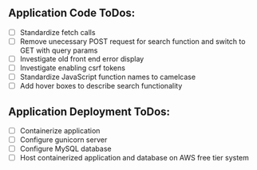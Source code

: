 ## Application Code ToDos:
- [ ] Standardize fetch calls
- [ ] Remove unecessary POST request for search function and switch to GET with query params
- [ ] Investigate old front end error display
- [ ] Investigate enabling csrf tokens
- [ ] Standardize JavaScript function names to camelcase
- [ ] Add hover boxes to describe search functionality

## Application Deployment ToDos:
- [ ] Containerize application
- [ ] Configure gunicorn server
- [ ] Configure MySQL database
- [ ] Host containerized application and database on AWS free tier system
